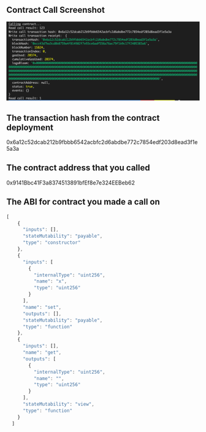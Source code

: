 ## Contract Call Screenshot
![contract](./contract.png)

## The transaction hash from the contract deployment
0x6a12c52dcab212b9fbbb6542acbfc2d6abdbe772c7854edf203d8ead3f1e5a3a

## The contract address that you called
0x9141Bbc41F3a8374513891bfEf8e7e324EEBeb62

## The ABI for contract you made a call on
```javascript
[
    {
      "inputs": [],
      "stateMutability": "payable",
      "type": "constructor"
    },
    {
      "inputs": [
        {
          "internalType": "uint256",
          "name": "x",
          "type": "uint256"
        }
      ],
      "name": "set",
      "outputs": [],
      "stateMutability": "payable",
      "type": "function"
    },
    {
      "inputs": [],
      "name": "get",
      "outputs": [
        {
          "internalType": "uint256",
          "name": "",
          "type": "uint256"
        }
      ],
      "stateMutability": "view",
      "type": "function"
    }
  ]
```
